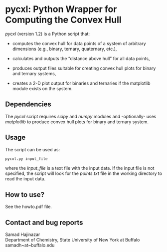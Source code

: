# **pycxl: Python Wrapper for Computing the Convex Hull**

*pycxl* (version 1.2) is a Python script that:

* computes the convex hull for data points of a system of arbitrary 
  dimensions (e.g., binary, ternary, quaternary, etc.),

* calculates and outputs the “distance above hull” for all data points,

* produces output files suitable for creating convex hull plots for
  binary and ternary systems,

* creates a 2-D plot output for binaries and ternaries if the matplotlib
  module exists on the system.

## **Dependencies**

The *pycxl* script requires *scipy* and *numpy* modules and -optionally-
uses *matplotlib* to produce convex hull plots for binary and ternary system.

## **Usage**

The script can be used as:

```bash
pycxl.py input_file
```

where the *input_file* is a text file with the input data. If the input file
is not specified, the script will look for the *points.txt* file in the
working directory to read the input data.

## **How to use?**

See the howto.pdf file.

## **Contact and bug reports**

Samad Hajinazar <br />
Department of Chemistry, State University of New York at Buffalo <br />
samadh\~at\~buffalo.edu
